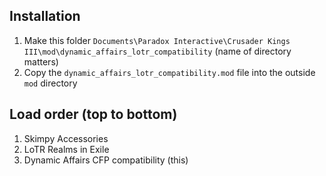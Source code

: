 ## Installation
1. Make this folder `Documents\Paradox Interactive\Crusader Kings III\mod\dynamic_affairs_lotr_compatibility` (name of directory matters)
2. Copy the `dynamic_affairs_lotr_compatibility.mod` file into the outside `mod` directory

## Load order (top to bottom)
1. Skimpy Accessories
2. LoTR Realms in Exile
3. Dynamic Affairs CFP compatibility (this)